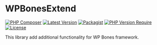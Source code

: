 # WPBonesExtend
[![PHP Composer](https://github.com/Chameleon2die4/WPBonesExtend/actions/workflows/php.yml/badge.svg)](https://github.com/Chameleon2die4/WPBonesExtend/actions/workflows/php.yml)
[![Latest Version](https://img.shields.io/github/v/tag/Chameleon2die4/WPBonesExtend?sort=semver&label=version)](https://github.com/Chameleon2die4/WPBonesExtend/)
[![Packagist](https://badgen.net/packagist/v/chameleon2die4/WPBonesExtend/latest)](https://packagist.org/packages/chameleon2die4/WPBonesExtend/)
[![PHP Version Require](https://badgen.net/packagist/php/chameleon2die4/WPBonesExtend/)](https://www.php.net/docs.php)
[![License](https://img.shields.io/badge/license-mit-blue.svg)](https://github.com/Chameleon2die4/WPBonesExtend/blob/master/LICENSE.md)

[//]: # ([![Packagist]&#40;https://img.shields.io/packagist/v/chameleon2die4/WPBonesExtend/&#41;]&#40;https://packagist.org/packages/chameleon2die4/WPBonesExtend/&#41;)

This library add additional functionality for WP Bones framework.
